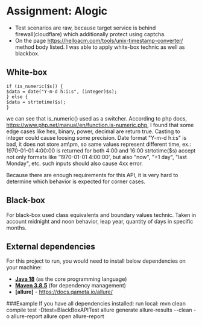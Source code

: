 # Assignment: Alogic

- Test scenarios are raw, because target service is behind firewall(cloudflare) which additionally
protect using captcha. 
- On the page https://helloacm.com/tools/unix-timestamp-converter/ method body listed. 
I was able to apply white-box technic as well as blackbox. 

## White-box
```
if (is_numeric($s)) {
$data = date("Y-m-d h:i:s", (integer)$s);
} else {
$data = strtotime($s);
}
```
we can see that is_numeric() used as a switcher. According to php docs,
https://www.php.net/manual/en/function.is-numeric.php, I found that some edge cases like
hex, binary, power, decimal are return true. Casting to integer could cause loosing 
some precision. Date format "Y-m-d h:i:s" is bad, it does not store am\pm, so same values
represent different time, ex.: 1970-01-01 4:00:00 is returned for both 4:00 and 16:00 
strtotime($s) accept not only formats like '1970-01-01 4:00:00', but also "now", "+1 day",
"last Monday", etc. such inputs should also cause 4xx error. 

Because there are enough requirements for this API, it is very hard to determine which
behavior is expected for corner cases.

## Black-box
For black-box used class equivalents and boundary values technic. Taken in 
account midnight and noon behavior, leap year, quantity of days in specific months.


## External dependencies

For this project to run, you would need to install below dependencies on your machine:

- **[Java 18](https://openjdk.java.net/projects/jdk/18/)** (as the core programming language)
- **[Maven 3.8.5](https://maven.apache.org/download.cgi)** (for dependency management)
- **[allure]** - https://docs.qameta.io/allure/


###Example
If you have all dependencies installed:
run local: 
mvn clean compile test -Dtest=BlackBoxAPITest
allure generate allure-results --clean -o allure-report
allure open allure-report

## 